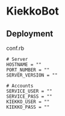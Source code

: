 KiekkoBot
=========

## Deployment

conf.rb

	# Server
	HOSTNAME = ""
	PORT_NUMBER = ""
	SERVER_VERSION = ""

	# Accounts
	SERVICE_USER = ""
	SERVICE_PASS = ""
	KIEKKO_USER = ""
	KIEKKO_PASS = ""
